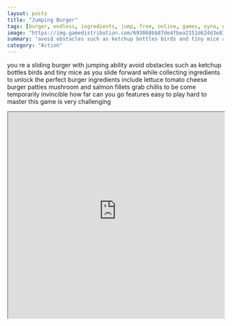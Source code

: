 ```yaml
---
layout: posts
title: "Jumping Burger"
tags: [burger, endless, ingredients, jump, free, online, games, oyna, game, free, games, play, play, games]
image: "https://img.gamedistribution.com/693068bb87de4fbea2151d624d3e81e2-1280x550.jpeg"
summary: "avoid obstacles such as ketchup bottles birds and tiny mice as you slide forward while collecting ingredients to unlock the perfect burger  free online games oyna game free games play play games"
category: "Action"
---
```


you re a sliding burger with jumping ability avoid obstacles such as ketchup bottles birds and tiny mice as you slide forward while collecting ingredients to unlock the perfect burger ingredients include lettuce tomato cheese burger patties mushroom and salmon fillets grab chillis to be come temporarily invincible how far can you go features easy to play hard to master this game is very challenging

<iframe width="100%" height="480px;" src="https://html5.gamedistribution.com/693068bb87de4fbea2151d624d3e81e2/"></iframe>